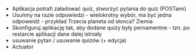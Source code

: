 
* Aplikacja potrafi załadować quiz, stworzyć pytania do quiz (POSTami)
* Usuńmy na razie odpowiedzi - wielokrotny wybór, ma być jedna odpoweidź - przykład Trzecia planeta od słonca? Ziemia
* Skonfiguruj aplikację tak, aby dodane quizy były pernamentne - tzn. po restarcie aplikacji dane dalej istniały
* usuwanie pytan / usuwanie quizów (+ edycja)
* Actuator
